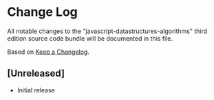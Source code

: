 # Change Log
All notable changes to the "javascript-datastructures-algorithms" third edition source code bundle will be documented in this file.

Based on [Keep a Changelog](https://keepachangelog.com/).

## [Unreleased]
- Initial release
